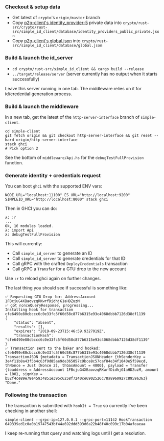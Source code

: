 
### Checkout & setup data

- Get latest of `crypto`'s `origin/master` branch
- Copy [p2p-client's identity_provider-5](https://gitlab.com/Concordium/p2p-client/blob/develop/scripts/genesis-data/ip_private_keys/identity_provider-5.json) private data into `crypto/rust-src/crypto/rust-src/simple_id_client/database/identity_providers_public_private.json`
- Copy [p2p-client's global.json](https://gitlab.com/Concordium/p2p-client/blob/develop/scripts/genesis-data/global.json) into `crypto/rust-src/simple_id_client/database/global.json`

### Build & launch the id_server

- `cd crypto/rust-src/simple_id_client && cargo build --release`
- `../target/release/server` (server currently has no output when it starts successfully)

Leave this server running in one tab. The middleware relies on it for id/credential generation process.

### Build & launch the middleware

In a new tab, get the latest of the `http-server-interface` branch of `simple-client`.

```
cd simple-client
git fetch origin && git checkout http-server-interface && git reset --hard origin/http-server-interface
stack ghci
# Pick option 2
```

See the bottom of `middleware/Api.hs` for the `debugTestFullProvision` function.

### Generate identity + credentials request

You can boot `ghci` with the supported ENV vars:

```
NODE_URL="localhost:11100" ES_URL="http://localhost:9200" SIMPLEID_URL="http://localhost:8000" stack ghci
```

Then in GHCI you can do:

```
λ: :r
...
Ok, 16 modules loaded.
λ: import Api
λ: debugTestFullProvision
```

This will currently:

- Call `simple_id_server` to generate an ID
- Call `simple_id_server` to generate credentials for that ID
- Call gRPC with the crafted `DeployCredentials` transaction
- Call gRPC a `Transfer` for a GTU drop to the new account

Use `:r` to reload ghci again on further changes.

The last thing you should see if successful is something like:

```
✅ Requesting GTU Drop for: AddressAccount 1FBcjuG4XBaovzqRKwrfDidhjG1aHDZuzM
✅ got nonceQueryResponse, progressing...
Installing hook for transaction cfe6490e80cbccc6c0e33fc5f60d58c877b6315e93c4068dbbb7126d38df1139
{
    "status": "absent",
    "results": [],
    "expires": "2019-09-23T15:46:59.9327019Z",
    "transactionHash": "cfe6490e80cbccc6c0e33fc5f60d58c877b6315e93c4068dbbb7126d38df1139"
}
✅ Transaction sent to the baker and hooked: cfe6490e80cbccc6c0e33fc5f60d58c877b6315e93c4068dbbb7126d38df1139
TransactionJSON {metadata = TransactionJSONHeader {thSenderKey = 3e4f11b8a43f5b4c63f9d85ae9de365057c9bce8c57caf84e34f1040e5f59ecd, thNonce = Just (Nonce 2), thGasAmount = 4000}, payload = Transfer {toaddress = AddressAccount 1FBcjuG4XBaovzqRKwrfDidhjG1aHDZuzM, amount = 100}, signKey = b52f4ce89e78e45934851e395c6258f7240ce6902526c78a8960927c8959a363}
"Done."
```


### Following the transaction

The transaction is submitted with `hookIt = True` so currently I've been checking in another shell:

```
simple-client --grpc-ip=127.0.0.1 --grpc-port=11142 HookTransaction 649339ed1c0a0b19747543bf44a692ddd393d6a22b48f40c099c17b04afeaeaa
```

I keep re-running that query and watching logs until I get a resolution.
